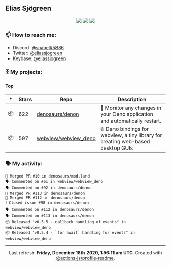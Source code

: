 ## Elias Sjögreen

<p align="center">
  <img src="https://img.shields.io/badge/🎂-dec. 2003-success" />
  <img src="https://img.shields.io/badge/🌎-Stockholm-informational" />
  <img src="https://img.shields.io/badge/👦-He/Him-informational" />
</p>

### 📫 How to reach me:

- Discord: [@snabel#5886](https://discord.com/users/267978757799673866)
- Twitter: [@eliassjogreen](https://twitter.com/eliassjogreen)
- Keybase: [@eliassjogreen](https://keybase.io/eliassjogreen)

### 🗄 My projects:

#### Top
|*|Stars|Repo|Description|
|---|---|---|---|
| 📦 | 622 | [denosaurs/denon](https://github.com/denosaurs/denon) | 👀 Monitor any changes in your Deno application and automatically restart. |
| 📦 | 597 | [webview/webview_deno](https://github.com/webview/webview_deno) | 🌐 Deno bindings for webview, a tiny library for creating web-based desktop GUIs |

### 🗣 My activity:

```
🎉 Merged PR #10 in denosaurs/mod.land
🗣 Commented on #61 in webview/webview_deno
🗣 Commented on #92 in denosaurs/denon
🎉 Merged PR #113 in denosaurs/denon
🎉 Merged PR #112 in denosaurs/denon
❗️ Closed issue #98 in denosaurs/denon
🗣 Commented on #112 in denosaurs/denon
🗣 Commented on #113 in denosaurs/denon
📦 Released "v0.5.5 - callback handling of events" in webview/webview_deno
📦 Released "v0.5.4 - `for await` handling for events" in webview/webview_deno
```

------------
<p align="center">Last refresh: <b>Friday, December 18th 2020, 1:56:11 am UTC</b>. Created with <a href=https://github.com/marketplace/actions/profile-readme>@actions-js/profile-readme</a>.</p>
